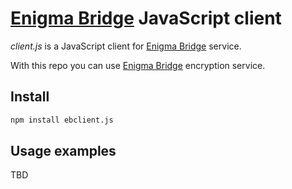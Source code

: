 # [Enigma Bridge] JavaScript client

*client.js* is a JavaScript client for [Enigma Bridge] service.

With this repo you can use [Enigma Bridge] encryption service.

## Install
```sh
npm install ebclient.js
```

## Usage examples
TBD

[Enigma Bridge]: https://www.enigmabridge.com